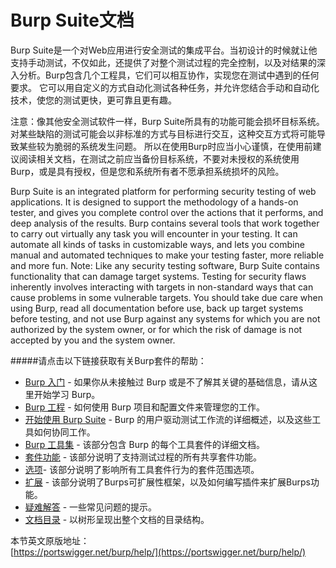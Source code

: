 # Burp Suite文档

Burp Suite是一个对Web应用进行安全测试的集成平台。当初设计的时候就让他支持手动测试，不仅如此，还提供了对整个测试过程的完全控制，以及对结果的深入分析。Burp包含几个工程具，它们可以相互协作，实现您在测试中遇到的任何要求。 它可以用自定义的方式自动化测试各种任务，并允许您结合手动和自动化技术，使您的测试更快，更可靠且更有趣。  
  
   
注意：像其他安全测试软件一样，Burp Suite所具有的功能可能会损坏目标系统。 对某些缺陷的测试可能会以非标准的方式与目标进行交互，这种交互方式将可能导致某些较为脆弱的系统发生问题。 所以在使用Burp时应当小心谨慎，在使用前建议阅读相关文档，在测试之前应当备份目标系统，不要对未授权的系统使用Burp，或是具有授权，但是您和系统所有者不愿承担系统损坏的风险。


Burp Suite is an integrated platform for performing security testing of web applications. It is designed to support the methodology of a hands-on tester, and gives you complete control over the actions that it performs, and deep analysis of the results. Burp contains several tools that work together to carry out virtually any task you will encounter in your testing. It can automate all kinds of tasks in customizable ways, and lets you combine manual and automated techniques to make your testing faster, more reliable and more fun.
Note: Like any security testing software, Burp Suite contains functionality that can damage target systems. Testing for security flaws inherently involves interacting with targets in non-standard ways that can cause problems in some vulnerable targets. You should take due care when using Burp, read all documentation before use, back up target systems before testing, and not use Burp against any systems for which you are not authorized by the system owner, or for which the risk of damage is not accepted by you and the system owner.


#####请点击以下链接获取有关Burp套件的帮助：
* [Burp 入门](Getting_Started/README.md) - 如果你从未接触过 Burp 或是不了解其关键的基础信息，请从这里开始学习 Burp。
* [Burp 工程](Burp_Projects/README.md) - 如何使用 Burp 项目和配置文件来管理您的工作。
* [开始使用 Burp Suite](Using_Burp_Suite/README.md) - Burp 的用户驱动测试工作流的详细概述，以及这些工具如何协同工作。
* [Burp 工具集](Burp_Tools.md) - 该部分包含 Burp 的每个工具套件的详细文档。
* [套件功能](../Suite_Function/README.md) - 该部分说明了支持测试过程的所有共享套件功能。
* [选项](../Options/README.md)- 该部分说明了影响所有工具套件行为的套件范围选项。
* [扩展](../Extender/README.md) - 该部分说明了Burps可扩展性框架，以及如何编写插件来扩展Burps功能。
* [疑难解答](Troubleshooting.md) - 一些常见问题的提示。
* [文档目录](../Contents.md) - 以树形呈现出整个文档的目录结构。

本节英文原版地址：  
[https://portswigger.net/burp/help/](https://portswigger.net/burp/help/)
